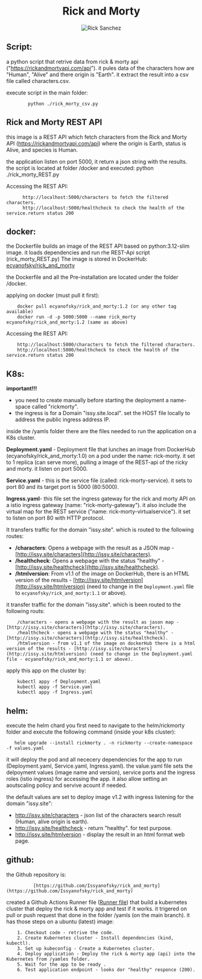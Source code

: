 <div align="center">

# **Rick and Morty**

![Rick Sanchez](https://rickandmortyapi.com/api/character/avatar/1.jpeg)

</div>




## Script:

a python script that retrive data from rick & morty api ("https://rickandmortyapi.com/api").
it pules data of the characters how are "Human", "Alive" and there origin is "Earth".
it extract the result into a csv file called characters.csv.
    
execute script in the main folder:

            python ./rick_morty_csv.py

## Rick and Morty REST API

this image is a REST API which fetch characters from the Rick and Morty API (https://rickandmortyapi.com/api)
where the origin is Earth, status is Alive, and species is Human.

the application listen on port 5000, it return a json string with the results.
the script is located at folder /docker and executed:
                python ./rick_morty_REST.py  

Accessing the REST API:

          http://localhost:5000/characters to fetch the filtered characters.
          http://localhost:5000/healthcheck to check the health of the service.return status 200


## docker:

the Dockerfile builds an image of the REST API based on python:3.12-slim image. it loads dependencies and run rhe REST-Api script (rick_morty_REST.py)
The image is stored in DockerHub:
        [ecyanofsky/rick_and_morty](https://hub.docker.com/repository/docker/ecyanofsky/rick_and_morty/general)

the Dockerfile and all the Pre-installation are located under the folder /docker.
    
applying on docker (must pull it first):

        docker pull ecyanofsky/rick_and_morty:1.2 (or any other tag available)
        docker run -d -p 5000:5000 --name rick_morty ecyanofsky/rick_and_morty:1.2 (same as above)
    
Accessing the REST API:

        http://localhost:5000/characters to fetch the filtered characters.
        http://localhost:5000/healthcheck to check the health of the service.return status 200

## K8s:

**important!!!**
* you need to create manually before starting the deployment a name-space called "rickmorty".
* the ingress is for a Domain "issy.site.local". set the HOST file locally to address the public ingress address IP.

inside the /yamls folder there are the files needed to run the application on a K8s cluster.

**Deployment.yaml** - Deployment file that lunches an image from DockerHub (ecyanofsky/rick_and_morty:1.0) on a pod under the name: rick-morty. it set to 1 replica (can serve more), pulling a image of the REST-api of the ricky and morty. it listen on port 5000.

**Service.yaml** - this is the service file (called: rick-morty-service). it sets to port 80 and its target port is 5000 (80:5000).

**Ingress.yaml**- this file set the ingress gateway for the rick and morty API on a istio ingress gateway (name: "rick-morty-gateway"). it also include the virtual map for the REST service ("name: rick-morty-virtualservice"). it set to listen on port 80 with HTTP protocol.

It transfers traffic for the domain "issy.site". which is routed to the following routes:

- **/characters**: Opens a webpage with the result as a JSON map - [http://issy.site/characters](http://issy.site/characters).
- **/healthcheck**: Opens a webpage with the status "healthy" - [http://issy.site/healthcheck](http://issy.site/healthcheck).
- **/htmlversion**: From v1.1 of the image on DockerHub, there is an HTML version of the results - [http://issy.site/htmlversion](http://issy.site/htmlversion) (need to change in the `Deployment.yaml` file to `ecyanofsky/rick_and_morty:1.1` or above).

it transfer traffic for the domain "issy.site". which is been routed to the following routs:
  
        /characters - opens a webpage with the result as jason map - [http://issy.site/characters](http://issy.site/characters).
        /healthcheck - opens a webpage with the status "healthy" -  [http://issy.site/characters](http://issy.site/healthcheck).
        /htmlversion - from v1.1 of the image on dockerHub there is a html version of the results - [http://issy.site/characters](http://issy.site/htmlversion) (need to change in the Deployment.yaml file - ecyanofsky/rick_and_morty:1.1 or above).
    
apply this app on the cluster by:

        kubectl appy -f Deployment.yaml
        kubectl appy -f Service.yaml
        kubectl appy -f Ingress.yaml
        
## helm:

execute the helm chard you first need to navigate to the helm/rickmorty folder and execute the following command (inside your k8s cluster):

       helm upgrade --install rickmorty . -n rickmorty --create-namespace -f values.yaml

it will deploy the pod and all nececery dependencies for the app to run (Deployment.yaml, Service.yaml, Ingress.yaml).
the value.yaml file sets the delpoyment values (image name and version), service ports and the ingress roles (istio ingress) for accessing the app.
it also allow setting an aoutscaling policy and servive acount if needed.
  
the default values are set to deploy image v1.2 with ingress listening for the domain "issy.site":
* http://issy.site/characters - json list of the characters search result (Human, alive origin is earth).
* http://issy.site/healthcheck - return "healthy". for test purpose.
* http://issy.site/htmlversion - display the result in an html format web page.
        

## github:

the Github repository is:

              [https://github.com/Issyanofsky/rick_and_morty](https://github.com/Issyanofsky/rick_and_morty)
    
  created a Github Actions Runner file ([Runner file](https://github.com/Issyanofsky/rick_and_morty/blob/main/.github/workflows/k8s-deploy-and-test.yml)) that build a kubernetes cluster that deploy the rick & morty app and test if it works.
  it trigered on pull or push request that done in the folder /yamls (on the main branch).
  it has those steps on a ubuntu (latest) image:
  
        1. Checkout code - retrive the code.
        2. Create Kubernetes cluster - Install dependencies (kind, kubectl).
        3. Set up kubeconfig - Create a Kubernetes cluster.
        4. Deploy application - Deploy the rick & morty app (api) into the Kubernetes from /yamles folder.
        5. Wait for the app to be ready .
        6. Test application endpoint - looks dor "healthy" responce (200).
        

    
